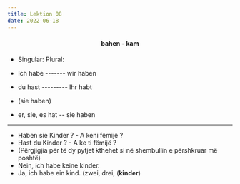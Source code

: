 ```yaml
---
title: Lektion 08
date: 2022-06-18
---
```

#### <center>bahen - kam</center>

- Singular: Plural:
  
- Ich habe ------- wir haben
- du hast --------- Ihr habt
- (sie haben)
- er, sie, es hat -- sie haben

---

- Haben sie Kinder ? - A keni fëmijë ?
- Hast du Kinder ? - A ke ti fëmijë ?
- (Përgjigjia për të dy pytjet kthehet si në shembullin e përshkruar më poshtë)
- Nein, ich habe keine kinder.
- Ja, ich habe ein kind. (zwei, drei, (**kinder**)
